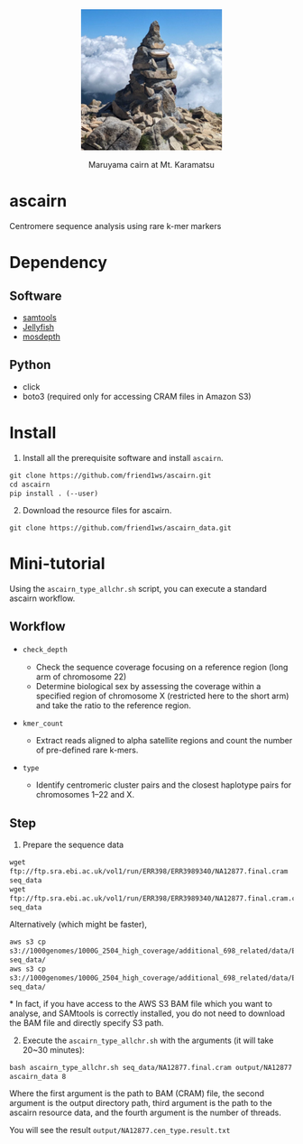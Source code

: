 <div align="center">
  <img src="image/karamatsu_cairn.png" alt="Cairn at Mt. Karamatsu" width="250">
  <p>Maruyama cairn at Mt. Karamatsu</p>
</div>

# ascairn
Centromere sequence analysis using rare k-mer markers

# Dependency
## Software
- [samtools](https://github.com/samtools/samtools)
- [Jellyfish](https://github.com/gmarcais/Jellyfish)
- [mosdepth](https://github.com/brentp/mosdepth)

## Python
- click
- boto3 (required only for accessing CRAM files in Amazon S3)
  
# Install

1. Install all the prerequisite software and install `ascairn`.
```
git clone https://github.com/friend1ws/ascairn.git
cd ascairn
pip install . (--user)
```

2. Download the resource files for ascairn.
```
git clone https://github.com/friend1ws/ascairn_data.git
```
# Mini-tutorial

Using the `ascairn_type_allchr.sh` script, you can execute a standard ascairn workflow.

## Workflow 
- `check_depth`　
  - Check the sequence coverage focusing on a reference region (long arm of chromosome 22)
  - Determine biological sex by assessing the coverage within a specified region of chromosome X (restricted here to the short arm) and take the ratio to the reference region. 

- `kmer_count` 
  - Extract reads aligned to alpha satellite regions and count the number of pre-defined rare k-mers.

- `type`
  - Identify centromeric cluster pairs and the closest haplotype pairs for chromosomes 1–22 and X.

## Step

1. Prepare the sequence data

```
wget ftp://ftp.sra.ebi.ac.uk/vol1/run/ERR398/ERR3989340/NA12877.final.cram seq_data
wget ftp://ftp.sra.ebi.ac.uk/vol1/run/ERR398/ERR3989340/NA12877.final.cram.crai seq_data
```

Alternatively (which might be faster),
```
aws s3 cp s3://1000genomes/1000G_2504_high_coverage/additional_698_related/data/ERR3989340/NA12877.final.cram seq_data/
aws s3 cp s3://1000genomes/1000G_2504_high_coverage/additional_698_related/data/ERR3989340/NA12877.final.cram.crai seq_data/
```

\* In fact, if you have access to the AWS S3 BAM file which you want to analyse, and SAMtools is correctly installed, you do not need to download the BAM file and directly specify S3 path.


2. Execute the `ascairn_type_allchr.sh` with the arguments (it will take 20~30 minutes):

```
bash ascairn_type_allchr.sh seq_data/NA12877.final.cram output/NA12877 ascairn_data 8
```
Where the first argument is the path to BAM (CRAM) file, the second argument is the output directory path, 
third argument is the path to the ascairn resource data, and the fourth argument is the number of threads.

You will see the result `output/NA12877.cen_type.result.txt`

